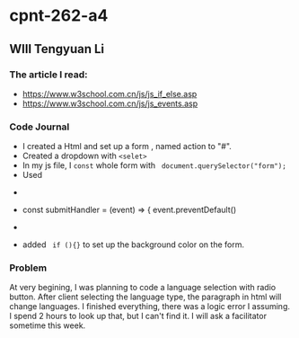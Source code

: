 # cpnt-262-a4
## WIll Tengyuan Li
### The article I read:
- https://www.w3school.com.cn/js/js_if_else.asp
- https://www.w3school.com.cn/js/js_events.asp
### Code Journal
- I created a Html and set up a form , named action to "#".
- Created a dropdown with ```<selet>``` 
- In my js file, I ``` const ``` whole form with ``` document.querySelector("form");```
- Used
-  ``` 
 - const submitHandler = (event) => {
  event.preventDefault() 
 - ```    (don't know why fenced code block doesn't work here) to prevent refresh.
 - added ``` if (){}``` to set up the background color on the form.
 ### Problem
 At very begining, I was planning to code a language selection with radio button. After client selecting the language type, the paragraph in html will change languages. I finished everything, there was a logic error I assuming. I spend 2 hours to look up that, but I can't find it. I will ask a facilitator sometime this week.